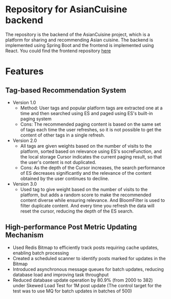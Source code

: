# Repository for AsianCuisine backend
The repository is the backend of the AsianCuisine project, which is a platform for sharing and recommending Asian cuisine. The backend is implemented using Spring Boot and the frontend is implemented using React.
You could find the frontend repository [here](https://github.com/gitzhikang/AsianCuisineFrontEnd.git)
# Features
## Tag-based Recommendation System
- Version 1.0
  - Method: User tags and popular platform tags are extracted one at a time and then searched using ES and paged using ES's built-in paging system
  - Cons: The recommended paging content is based on the same set of tags each time the user refreshes, so it is not possible to get the content of other tags in a single refresh.
- Version 2.0
  - All tags are given weights based on the number of visits to the platform, sorted based on relevance using ES's socreFunction, and the local storage Cursor indicates the current paging result, so that the user's content is not duplicated.
  - Cons: As the depth of the Cursor increases, the search performance of ES decreases significantly and the relevance of the content obtained by the user continues to decline.
- Version 3.0
  - Used tag to give weight based on the number of visits to the platform, but adds a random score to make the recommended content diverse while ensuring relevance. And BloomFilter is used to filter duplicate content. And every time you refresh the data will reset the cursor, reducing the depth of the ES search.
## High-performance Post Metric Updating Mechanism
- Used Redis Bitmap to efficiently track posts requiring cache updates, enabling batch processing
- Created a scheduled scanner to identify posts marked for updates in the Bitmap
- Introduced asynchronous message queues for batch updates, reducing database load and improving task throughput
- Reduced database update operation by 80.9% (from 2000 to 382) under Skewed Load Test for 1M post update (The control target for the test was to use MQ for batch updates in batches of 500)